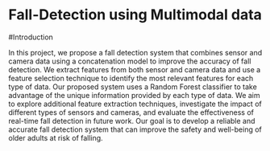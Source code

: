 # Fall-Detection using Multimodal data

#Introduction

In this project, we propose a fall detection system that combines sensor and camera data
using a concatenation model to improve the accuracy of fall detection. We extract features
from both sensor and camera data and use a feature selection technique to identify the most
relevant features for each type of data. Our proposed system uses a Random Forest classifier
to take advantage of the unique information provided by each type of data. We aim to
explore additional feature extraction techniques, investigate the impact of different types of
sensors and cameras, and evaluate the effectiveness of real-time fall detection in future work.
Our goal is to develop a reliable and accurate fall detection system that can improve the
safety and well-being of older adults at risk of falling.

